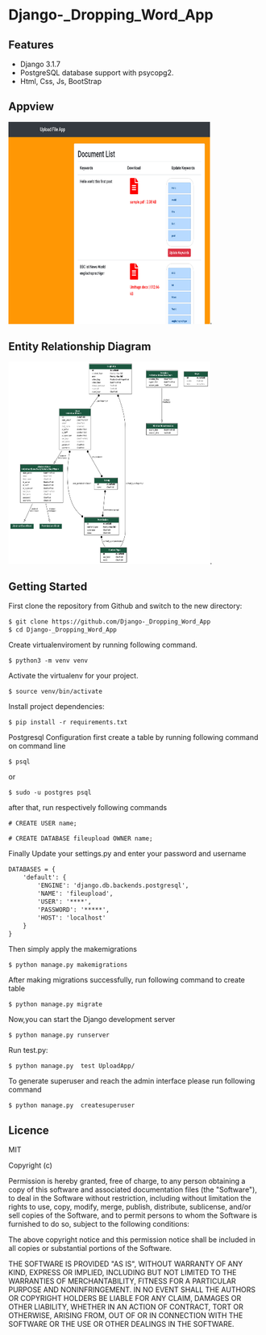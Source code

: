 # Django-_Dropping_Word_App 

## Features

- Django 3.1.7
- PostgreSQL database support with psycopg2.
- Html, Css, Js, BootStrap

## Appview

<img src="https://github.com/sahin88/Django-_Dropping_Word_App/blob/main/desktop_view.jpeg"  width="400px" height="400px">.

## Entity Relationship Diagram

<img src="https://github.com/sahin88/Django-_Dropping_Word_App/blob/main/er_diagram.png" width="400px" height="400px">.

## Getting Started

First clone the repository from Github and switch to the new directory:

```
$ git clone https://github.com/Django-_Dropping_Word_App 
$ cd Django-_Dropping_Word_App 

```

Create virtualenviroment by running following command.

```
$ python3 -m venv venv

```

Activate the virtualenv for your project.

```
$ source venv/bin/activate

```

Install project dependencies:

```
$ pip install -r requirements.txt

```

Postgresql Configuration first create a table by running following command on command line

```
$ psql

```

or

```
$ sudo -u postgres psql

```

after that, run respectively following commands

```
# CREATE USER name;
```

```
# CREATE DATABASE fileupload OWNER name;
```

Finally Update your settings.py and enter your password and username

```
DATABASES = {
    'default': {
        'ENGINE': 'django.db.backends.postgresql',
        'NAME': 'fileupload',
        'USER': '****',
        'PASSWORD': '*****',
        'HOST': 'localhost'
    }
}

```

Then simply apply the makemigrations

```
$ python manage.py makemigrations

```

After making migrations successfully, run following command to create table

```
$ python manage.py migrate

```

Now,you can start the Django development server

```
$ python manage.py runserver

```

Run test.py:

```
$ python manage.py  test UploadApp/

```

To generate superuser and reach the admin interface please run following command

```
$ python manage.py  createsuperuser

```

## Licence

MIT

Copyright (c)

Permission is hereby granted, free of charge, to any person obtaining a copy of this software and associated documentation files (the "Software"),
to deal in the Software without restriction, including without limitation the rights to use, copy, modify, merge, publish, distribute, sublicense, and/or sell copies of the Software, and to permit persons to whom the Software is furnished to do so, subject to the following conditions:

The above copyright notice and this permission notice shall be included in all copies or substantial portions of the Software.

THE SOFTWARE IS PROVIDED "AS IS", WITHOUT WARRANTY OF ANY KIND, EXPRESS OR IMPLIED, INCLUDING BUT NOT LIMITED TO THE WARRANTIES OF MERCHANTABILITY,
FITNESS FOR A PARTICULAR PURPOSE AND NONINFRINGEMENT. IN NO EVENT SHALL THE AUTHORS OR COPYRIGHT HOLDERS BE LIABLE FOR ANY CLAIM, DAMAGES OR OTHER LIABILITY, WHETHER IN AN ACTION OF CONTRACT,
TORT OR OTHERWISE, ARISING FROM, OUT OF OR IN CONNECTION WITH THE SOFTWARE OR THE USE OR OTHER DEALINGS IN THE SOFTWARE.
